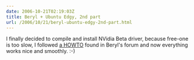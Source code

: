 ```yaml
---
date: 2006-10-21T02:19:03Z
title: Beryl + Ubuntu Edgy, 2nd part
url: /2006/10/21/beryl-ubuntu-edgy-2nd-part.html
---
```


<p>I finally decided to compile and install NVidia Beta driver, because free-one is too slow, I followed <a href="http://forum.beryl-project.org/topic-5021-howto-beryl-aiglx-nvidia-drivers">a HOWTO</a> found in Beryl's forum and now everything works nice and smoothly. :-)</p>
